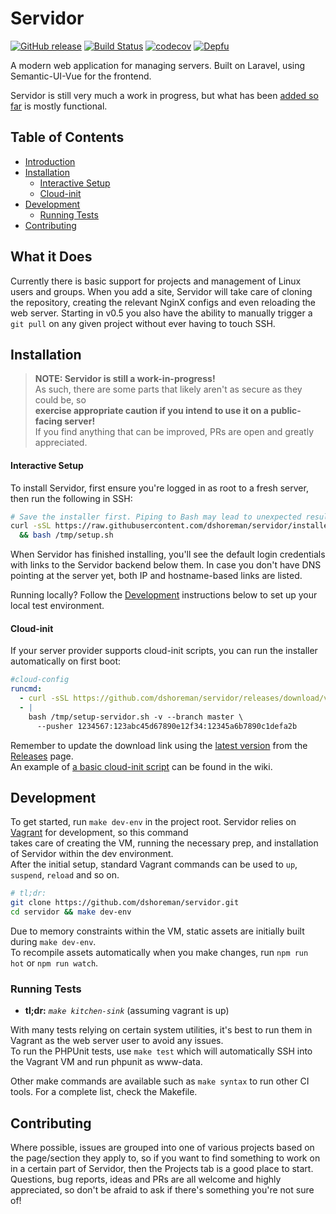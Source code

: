 # Servidor

[![GitHub release](https://img.shields.io/github/tag/dshoreman/servidor.svg?label=release)](https://github.com/dshoreman/servidor/releases)
[![Build Status](https://github.com/dshoreman/servidor/workflows/build/badge.svg)](https://github.com/dshoreman/servidor/actions?query=workflow:build)
[![codecov](https://codecov.io/gh/dshoreman/servidor/branch/develop/graph/badge.svg)](https://codecov.io/gh/dshoreman/servidor)
[![Depfu](https://badges.depfu.com/badges/2c958ee33ec51367189f2762a8814dc5/count.svg)](https://depfu.com/github/dshoreman/servidor?project_id=5912)

A modern web application for managing servers. Built on Laravel, using Semantic-UI-Vue for the frontend.

Servidor is still very much a work in progress, but what has been [added so far] is mostly functional.

## Table of Contents

* [Introduction]
* [Installation]
  * [Interactive Setup]
  * [Cloud-init]
* [Development]
  * [Running Tests]
* [Contributing]

## What it Does

Currently there is basic support for projects and management of Linux users and groups. When you add a site, Servidor will
take care of cloning the repository, creating the relevant NginX configs and even reloading the web server. Starting in v0.5
you also have the ability to manually trigger a `git pull` on any given project without ever having to touch SSH.

## Installation

> **NOTE: Servidor is still a work-in-progress!**  
> As such, there are some parts that likely aren't as secure as they could be, so  
> **exercise appropriate caution if you intend to use it on a public-facing server!**  
> If you find anything that can be improved, PRs are open and greatly appreciated.

#### Interactive Setup

To install Servidor, first ensure you're logged in as root to a fresh server, then run the following in SSH:

```sh
# Save the installer first. Piping to Bash may lead to unexpected results in interactive mode
curl -sSL https://raw.githubusercontent.com/dshoreman/servidor/installer/setup.sh > /tmp/setup \
  && bash /tmp/setup.sh
```

When Servidor has finished installing, you'll see the default login credentials with links to the Servidor backend below them.
In case you don't have DNS pointing at the server yet, both IP and hostname-based links are listed.

Running locally? Follow the [Development] instructions below to set up your local test environment.

#### Cloud-init

If your server provider supports cloud-init scripts, you can run the installer automatically on first boot:

```yaml
#cloud-config
runcmd:
  - curl -sSL https://github.com/dshoreman/servidor/releases/download/v0.15.3/setup.sh > /tmp/setup.sh
  - |
    bash /tmp/setup-servidor.sh -v --branch master \
      --pusher 1234567:123abc45d67890e12f34:12345a6b7890c1defa2b
```

Remember to update the download link using the [latest version] from the [Releases] page.  
An example of [a basic cloud-init script] can be found in the wiki.

## Development

To get started, run `make dev-env` in the project root. Servidor relies on [Vagrant] for development, so this command  
takes care of creating the VM, running the necessary prep, and installation of Servidor within the dev environment.  
After the initial setup, standard Vagrant commands can be used to `up`, `suspend`, `reload` and so on.

```sh
# tl;dr:
git clone https://github.com/dshoreman/servidor.git
cd servidor && make dev-env
```

Due to memory constraints within the VM, static assets are initially built during `make dev-env`.  
To recompile assets automatically when you make changes, run `npm run hot` or `npm run watch`.

### Running Tests

* **tl;dr:** *`make kitchen-sink`* (assuming vagrant is up)

With many tests relying on certain system utilities, it's best to run them in Vagrant as the web server user to avoid any issues.  
To run the PHPUnit tests, use `make test` which will automatically SSH into the Vagrant VM and run phpunit as www-data.

Other make commands are available such as `make syntax` to run other CI tools. For a complete list, check the Makefile.

## Contributing

Where possible, issues are grouped into one of various projects based on the page/section they apply to, so if you want to
find something to work on in a certain part of Servidor, then the Projects tab is a good place to start. Questions, bug reports,
ideas and PRs are all welcome and highly appreciated, so don't be afraid to ask if there's something you're not sure of!

[Introduction]: #servidor
[What it Does]: #what-it-does
[added so far]: #what-it-does
[Installation]: #installation
[Interactive Setup]: #interactive-setup
[latest version]: https://github.com/dshoreman/servidor/blob/master/bootstrap/app.php#L1-L5
[Releases]: https://github.com/dshoreman/servidor/releases
[a basic cloud-init script]: https://github.com/dshoreman/servidor/wiki/Example-Cloud-init-Script
[Cloud-init]: #startup-script
[Development]: #development
[Running Tests]: #running-tests
[Contributing]: #contributing
[Vagrant]: https://vagrantup.com
[vagrant-hostsupdater]: https://github.com/agiledivider/vagrant-hostsupdater#installation
